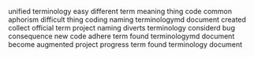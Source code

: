 unified terminology easy different term meaning thing code common aphorism difficult thing coding naming terminologymd document created collect official term project naming diverts terminology considerd bug consequence new code adhere term found terminologymd document become augmented project progress term found terminology document